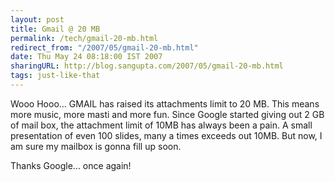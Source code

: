 ```yaml
---
layout: post
title: Gmail @ 20 MB
permalink: /tech/gmail-20-mb.html
redirect_from: "/2007/05/gmail-20-mb.html"
date: Thu May 24 08:18:00 IST 2007
sharingURL: http://blog.sangupta.com/2007/05/gmail-20-mb.html
tags: just-like-that
---
```


Wooo Hooo... GMAIL has raised its attachments limit to 20 MB. This means more music, more 
masti and more fun. Since Google started giving out 2 GB of mail box, the attachment limit 
of 10MB has always been a pain. A small presentation of even 100 slides, many a times 
exceeds out 10MB. But now, I am sure my mailbox is gonna fill up soon.

<!-- break here -->

Thanks Google... once again!
